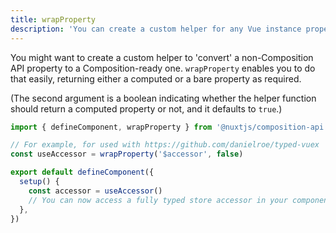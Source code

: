 ```yaml
---
title: wrapProperty
description: 'You can create a custom helper for any Vue instance property.'
---
```


You might want to create a custom helper to 'convert' a non-Composition API property to a Composition-ready one. `wrapProperty` enables you to do that easily, returning either a computed or a bare property as required.

(The second argument is a boolean indicating whether the helper function should return a computed property or not, and it defaults to `true`.)

```ts
import { defineComponent, wrapProperty } from '@nuxtjs/composition-api'

// For example, for used with https://github.com/danielroe/typed-vuex
const useAccessor = wrapProperty('$accessor', false)

export default defineComponent({
  setup() {
    const accessor = useAccessor()
    // You can now access a fully typed store accessor in your component
  },
})
```
